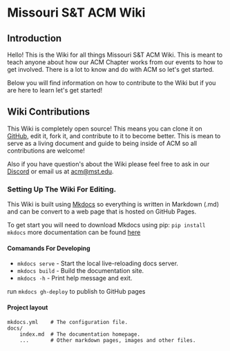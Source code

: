 # Missouri S&T ACM Wiki

## Introduction 

Hello! This is the Wiki for all things Missouri S&T ACM Wiki. This is meant to teach anyone about how our ACM Chapter works from our events to how to get involved. There is a lot to know and do with ACM so let's get started. 

Below you will find information on how to contribute to the Wiki but if you are here to learn let's get started! 

## Wiki Contributions 

This Wiki is completely open source! This means you can clone it on [GitHub](https://github.com/mstacm/ACM-Wiki), edit it, fork it, and contribute to it to become better. This is mean to serve as a living document and guide to being inside of ACM so all contributions are welcome! 

Also if you have question's about the Wiki please feel free to ask in our [Discord](https://discord.gg/VgFGtz4TJY) or email us at acm@mst.edu. 

### Setting Up The Wiki For Editing. 

This Wiki is built using [Mkdocs](https://www.mkdocs.org/) so everything is written in Markdown (.md) and can be convert to a web page that is hosted on GitHub Pages. 

To get start you will need to download Mkdocs using pip: `pip install mkdocs` more documentation can be found [here](https://www.mkdocs.org/user-guide/installation/)

#### Comamands For Developing 

* `mkdocs serve` - Start the local live-reloading docs server.
* `mkdocs build` - Build the documentation site.
* `mkdocs -h` - Print help message and exit.

run ```mkdocs gh-deploy``` to publish to GitHub pages 

#### Project layout

    mkdocs.yml    # The configuration file.
    docs/
        index.md  # The documentation homepage.
        ...       # Other markdown pages, images and other files.

